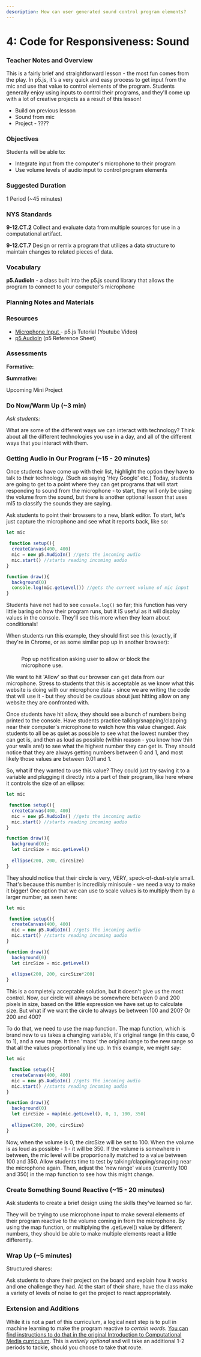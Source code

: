 ```yaml
---
description: How can user generated sound control program elements?
---
```


# 4: Code for Responsiveness: Sound

### Teacher Notes and Overview

This is a fairly brief and straightforward lesson - the most fun comes from the play. In p5.js, it's a very quick and easy process to get input from the mic and use that value to control elements of the program. Students generally enjoy using inputs to control their programs, and they'll come up with a lot of creative projects as a result of this lesson!

* Build on previous lesson
* Sound from mic
* Project - ????

### Objectives

Students will be able to:

* Integrate input from the computer's microphone to their program
* Use volume levels of audio input to control program elements

### Suggested Duration

1 Period (\~45 minutes)

### NYS Standards

**9-12.CT.2** Collect and evaluate data from multiple sources for use in a computational artifact.

**9-12.CT.7** Design or remix a program that utilizes a data structure to maintain changes to related pieces of data.

### Vocabulary

**p5.AudioIn** - a class built into the p5.js sound library that allows the program to connect to your computer's microphone

### Planning Notes and Materials



### Resources

* [Microphone Input ](https://www.youtube.com/watch?v=q2IDNkUws-A)- p5.js Tutorial (Youtube Video)
* [p5.AudioIn](https://p5js.org/reference/#/p5.AudioIn) (p5 Reference Sheet)

### Assessments

**Formative:**

**Summative:**

Upcoming Mini Project

### Do Now/Warm Up (\~3 min)

_Ask students:_

What are some of the different ways we can interact with technology? Think about all the different technologies you use in a day, and all of the different ways that you interact with them.

### Getting Audio in Our Program (\~15 - 20 minutes)

Once students have come up with their list, highlight the option they have to talk to their technology. (Such as saying 'Hey Google' etc.) Today, students are going to get to a point where they can get programs that will start responding to sound from the microphone - to start, they will only be using the volume from the sound, but there is another optional lesson that uses ml5 to classify the sounds they are saying.

Ask students to point their browsers to a new, blank editor. To start, let's just capture the microphone and see what it reports back, like so:

```javascript
let mic

 function setup(){
  createCanvas(400, 400)
  mic = new p5.AudioIn() //gets the incoming audio
  mic.start() //starts reading incoming audio
}

function draw(){
  background(0)
  console.log(mic.getLevel()) //gets the current volume of mic input
}
```

Students have not had to see `console.log()` so far; this function has very little baring on how their program runs, but it IS useful as it will display values in the console. They'll see this more when they learn about conditionals!

When students run this example, they should first see this (exactly, if they're in Chrome, or as some similar pop up in another browser):

<figure><img src="../.gitbook/assets/image (8).png" alt=""><figcaption><p>Pop up notification asking user to allow or block the microphone use.</p></figcaption></figure>

We want to hit 'Allow' so that our browser can get data from our microphone. Stress to students that this is acceptable as we know what this website is doing with our microphone data - since we are writing the code that will use it - but they should be cautious about just hitting allow on any website they are confronted with.

Once students have hit allow, they should see a bunch of numbers being printed to the console. Have students practice talking/snapping/clapping near their computer's microphone to watch how this value changed. Ask students to all be as quiet as possible to see what the lowest number they can get is, and then as loud as possible (within reason - you know how thin your walls are!) to see what the highest number they can get is. They should notice that they are always getting numbers between 0 and 1, and most likely those values are between 0.01 and 1.

So, what if they wanted to use this value? They could just try saving it to a variable and plugging it directly into a part of their program, like here where it controls the size of an ellipse:

```javascript
let mic

 function setup(){
  createCanvas(400, 400)
  mic = new p5.AudioIn() //gets the incoming audio
  mic.start() //starts reading incoming audio
}

function draw(){
  background(0);
  let circSize = mic.getLevel()
  
  ellipse(200, 200, circSize)
}
```

They should notice that their circle is very, VERY, speck-of-dust-style small. That's because this number is incredibly miniscule - we need a way to make it bigger! One option that we can use to scale values is to multiply them by a larger number, as seen here:

```javascript
let mic

 function setup(){
  createCanvas(400, 400)
  mic = new p5.AudioIn() //gets the incoming audio
  mic.start() //starts reading incoming audio
}

function draw(){
  background(0)
  let circSize = mic.getLevel()
  
  ellipse(200, 200, circSize*200)
}
```

This is a completely acceptable solution, but it doesn't give us the most control. Now, our circle will always be somewhere between 0 and 200 pixels in size, based on the little expression we have set up to calculate size. But what if we want the circle to always be between 100 and 200? Or 200 and 400?

To do that, we need to use the map function. The map function, which is brand new to us takes a changing variable, it's original range (in this case, 0 to 1), and a new range. It then 'maps' the original range to the new range so that all the values proportionally line up. In this example, we might say:

```javascript
let mic

 function setup(){
  createCanvas(400, 400)
  mic = new p5.AudioIn() //gets the incoming audio
  mic.start() //starts reading incoming audio
}

function draw(){
  background(0)
  let circSize = map(mic.getLevel(), 0, 1, 100, 350)
  
  ellipse(200, 200, circSize)
}
```

Now, when the volume is 0, the circSize will be set to 100. When the volume is as loud as possible - 1 - it will be 350. If the volume is somewhere in between, the mic level will be proportionally matched to a value between 100 and 350. Allow students time to test by talking/clapping/snapping near the microphone again. Then, adjust the 'new range' values (currently 100 and 350) in the map function to see how this might change.

### Create Something Sound Reactive (\~15 - 20 minutes)

Ask students to create a brief design using the skills they've learned so far.

They will be trying to use microphone input to make several elements of their program reactive to the volume coming in from the microphone. By using the map function, or multiplying the .getLevel() value by different numbers, they should be able to make multiple elements react a little differently.

### Wrap Up (\~5 minutes)

Structured shares:

Ask students to share their project on the board and explain how it works and one challenge they had. At the start of their share, have the class make a variety of levels of noise to get the project to react appropriately.

### Extension and Additions

While it is not a part of this curriculum, a logical next step is to pull in machine learning to make the program reactive to _certain words._ [You can find instructions to do that in the original Introduction to Computational Media curriculum](https://cs4all-icm.gitbook.io/js-intro-to-computational-media-2.0/curriculum-extras/sound-recognition-with-ml5). This is _entirely optional_ and will take an additional 1-2 periods to tackle, should you choose to take that route.
